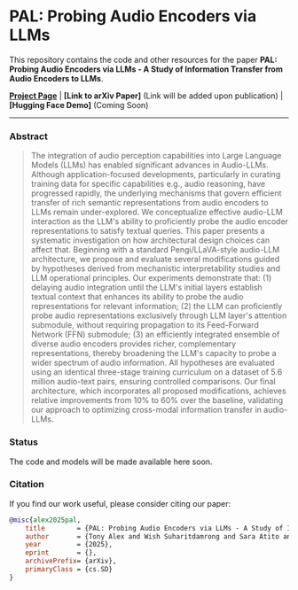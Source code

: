 # PAL: Probing Audio Encoders via LLMs

This repository contains the code and other resources for the paper **PAL: Probing Audio Encoders via LLMs - A Study of Information Transfer from Audio Encoders to LLMs**.

**[Project Page](https://ta012.github.io/PAL/)** | **[Link to arXiv Paper]** (Link will be added upon publication) | **[Hugging Face Demo]** (Coming Soon)

---

### Abstract

> The integration of audio perception capabilities into Large Language Models (LLMs) has enabled significant advances in Audio-LLMs. Although application-focused developments, particularly in curating training data for specific capabilities e.g., audio reasoning, have progressed rapidly, the underlying mechanisms that govern efficient transfer of rich semantic representations from audio encoders to LLMs remain under-explored. We conceptualize effective audio-LLM interaction as the LLM's ability to proficiently probe the audio encoder representations to satisfy textual queries. This paper presents a systematic investigation on how architectural design choices can affect that. Beginning with a standard Pengi/LLaVA-style audio-LLM architecture, we propose and evaluate several modifications guided by hypotheses derived from mechanistic interpretability studies and LLM operational principles. Our experiments demonstrate that: (1) delaying audio integration until the LLM's initial layers establish textual context that enhances its ability to probe the audio representations for relevant information; (2) the LLM can proficiently probe audio representations exclusively through LLM layer's attention submodule, without requiring propagation to its Feed-Forward Network (FFN) submodule; (3) an efficiently integrated ensemble of diverse audio encoders provides richer, complementary representations, thereby broadening the LLM's capacity to probe a wider spectrum of audio information. All hypotheses are evaluated using an identical three-stage training curriculum on a dataset of 5.6 million audio-text pairs, ensuring controlled comparisons. Our final architecture, which incorporates all proposed modifications, achieves relative improvements from 10\% to 60\% over the baseline, validating our approach to optimizing cross-modal information transfer in audio-LLMs.

### Status

The code and models will be made available here soon. 

### Citation

If you find our work useful, please consider citing our paper:

```bibtex
@misc{alex2025pal,
    title        = {PAL: Probing Audio Encoders via LLMs - A Study of Information Transfer from Audio Encoders to LLMs},
    author       = {Tony Alex and Wish Suharitdamrong and Sara Atito and Armin Mustafa and Philip J. B. Jackson and Imran Razzak and Muhammad Awais},
    year         = {2025},
    eprint       = {},
    archivePrefix= {arXiv},
    primaryClass = {cs.SD}
}
